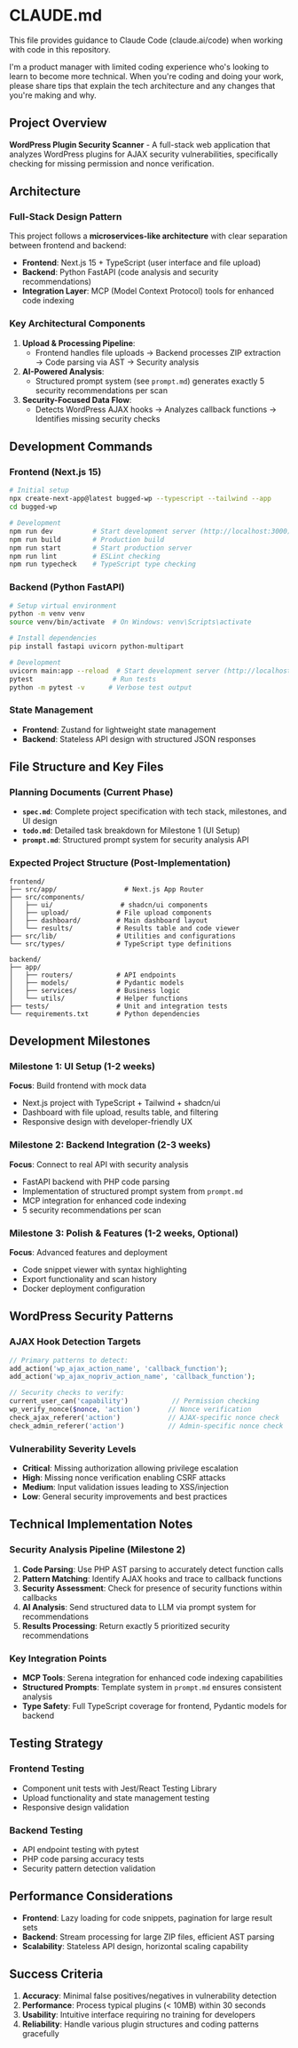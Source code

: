 # CLAUDE.md

This file provides guidance to Claude Code (claude.ai/code) when working with code in this repository.

I'm a product manager with limited coding experience who's looking to learn to become more technical. When you're coding and doing your work, please share tips that explain the tech architecture and any changes that you're making and why.

## Project Overview

**WordPress Plugin Security Scanner** - A full-stack web application that analyzes WordPress plugins for AJAX security vulnerabilities, specifically checking for missing permission and nonce verification.

## Architecture

### Full-Stack Design Pattern
This project follows a **microservices-like architecture** with clear separation between frontend and backend:

- **Frontend**: Next.js 15 + TypeScript (user interface and file upload)
- **Backend**: Python FastAPI (code analysis and security recommendations)
- **Integration Layer**: MCP (Model Context Protocol) tools for enhanced code indexing

### Key Architectural Components

1. **Upload & Processing Pipeline**:
   - Frontend handles file uploads → Backend processes ZIP extraction → Code parsing via AST → Security analysis
2. **AI-Powered Analysis**:
   - Structured prompt system (see `prompt.md`) generates exactly 5 security recommendations per scan
3. **Security-Focused Data Flow**:
   - Detects WordPress AJAX hooks → Analyzes callback functions → Identifies missing security checks

## Development Commands

### Frontend (Next.js 15)
```bash
# Initial setup
npx create-next-app@latest bugged-wp --typescript --tailwind --app
cd bugged-wp

# Development
npm run dev          # Start development server (http://localhost:3000)
npm run build        # Production build
npm run start        # Start production server
npm run lint         # ESLint checking
npm run typecheck    # TypeScript type checking
```

### Backend (Python FastAPI)
```bash
# Setup virtual environment
python -m venv venv
source venv/bin/activate  # On Windows: venv\Scripts\activate

# Install dependencies
pip install fastapi uvicorn python-multipart

# Development
uvicorn main:app --reload  # Start development server (http://localhost:8000)
pytest                    # Run tests
python -m pytest -v      # Verbose test output
```

### State Management
- **Frontend**: Zustand for lightweight state management
- **Backend**: Stateless API design with structured JSON responses

## File Structure and Key Files

### Planning Documents (Current Phase)
- **`spec.md`**: Complete project specification with tech stack, milestones, and UI design
- **`todo.md`**: Detailed task breakdown for Milestone 1 (UI Setup)
- **`prompt.md`**: Structured prompt system for security analysis API

### Expected Project Structure (Post-Implementation)
```
frontend/
├── src/app/                 # Next.js App Router
├── src/components/
│   ├── ui/                 # shadcn/ui components
│   ├── upload/            # File upload components
│   ├── dashboard/         # Main dashboard layout
│   └── results/           # Results table and code viewer
├── src/lib/               # Utilities and configurations
└── src/types/             # TypeScript type definitions

backend/
├── app/
│   ├── routers/           # API endpoints
│   ├── models/            # Pydantic models
│   ├── services/          # Business logic
│   └── utils/             # Helper functions
├── tests/                 # Unit and integration tests
└── requirements.txt       # Python dependencies
```

## Development Milestones

### Milestone 1: UI Setup (1-2 weeks)
**Focus**: Build frontend with mock data
- Next.js project with TypeScript + Tailwind + shadcn/ui
- Dashboard with file upload, results table, and filtering
- Responsive design with developer-friendly UX

### Milestone 2: Backend Integration (2-3 weeks)
**Focus**: Connect to real API with security analysis
- FastAPI backend with PHP code parsing
- Implementation of structured prompt system from `prompt.md`
- MCP integration for enhanced code indexing
- 5 security recommendations per scan

### Milestone 3: Polish & Features (1-2 weeks, Optional)
**Focus**: Advanced features and deployment
- Code snippet viewer with syntax highlighting
- Export functionality and scan history
- Docker deployment configuration

## WordPress Security Patterns

### AJAX Hook Detection Targets
```php
// Primary patterns to detect:
add_action('wp_ajax_action_name', 'callback_function');
add_action('wp_ajax_nopriv_action_name', 'callback_function');

// Security checks to verify:
current_user_can('capability')           // Permission checking
wp_verify_nonce($nonce, 'action')       // Nonce verification
check_ajax_referer('action')            // AJAX-specific nonce check
check_admin_referer('action')           // Admin-specific nonce check
```

### Vulnerability Severity Levels
- **Critical**: Missing authorization allowing privilege escalation
- **High**: Missing nonce verification enabling CSRF attacks
- **Medium**: Input validation issues leading to XSS/injection
- **Low**: General security improvements and best practices

## Technical Implementation Notes

### Security Analysis Pipeline (Milestone 2)
1. **Code Parsing**: Use PHP AST parsing to accurately detect function calls
2. **Pattern Matching**: Identify AJAX hooks and trace to callback functions
3. **Security Assessment**: Check for presence of security functions within callbacks
4. **AI Analysis**: Send structured data to LLM via prompt system for recommendations
5. **Results Processing**: Return exactly 5 prioritized security recommendations

### Key Integration Points
- **MCP Tools**: Serena integration for enhanced code indexing capabilities
- **Structured Prompts**: Template system in `prompt.md` ensures consistent analysis
- **Type Safety**: Full TypeScript coverage for frontend, Pydantic models for backend

## Testing Strategy

### Frontend Testing
- Component unit tests with Jest/React Testing Library
- Upload functionality and state management testing
- Responsive design validation

### Backend Testing
- API endpoint testing with pytest
- PHP code parsing accuracy tests
- Security pattern detection validation

## Performance Considerations

- **Frontend**: Lazy loading for code snippets, pagination for large result sets
- **Backend**: Stream processing for large ZIP files, efficient AST parsing
- **Scalability**: Stateless API design, horizontal scaling capability

## Success Criteria

1. **Accuracy**: Minimal false positives/negatives in vulnerability detection
2. **Performance**: Process typical plugins (< 10MB) within 30 seconds
3. **Usability**: Intuitive interface requiring no training for developers
4. **Reliability**: Handle various plugin structures and coding patterns gracefully